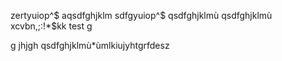zertyuiop^$
aqsdfghjklm
sdfgyuiop^$
qsdfghjklmù
qsdfghjklmù
xcvbn,;:!*$kk
test
g

g
jhjgh
qsdfghjklmù*ùmlkiujyhtgrfdesz